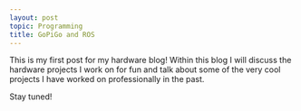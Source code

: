 ```yaml
---
layout: post
topic: Programming
title: GoPiGo and ROS
---
```


This is my first post for my hardware blog! Within this blog I will discuss the hardware projects I work on for fun and talk about some of the very cool projects I have worked on professionally in the past.

Stay tuned!